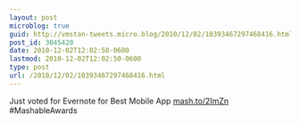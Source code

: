```yaml
---
layout: post
microblog: true
guid: http://vmstan-tweets.micro.blog/2010/12/02/10393467297468416.html
post_id: 3045420
date: 2010-12-02T12:02:50-0600
lastmod: 2010-12-02T12:02:50-0600
type: post
url: /2010/12/02/10393467297468416.html
---
```

Just voted for Evernote for Best Mobile App [mash.to/2ImZn](http://mash.to/2ImZn) #MashableAwards

